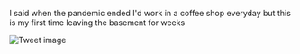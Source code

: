 I said when the pandemic ended I'd work in a coffee shop everyday but this is my first time leaving the basement for weeks


![Tweet image](/assets/crosspoast/GK6BeIEbMAMfAjW.jpg)

